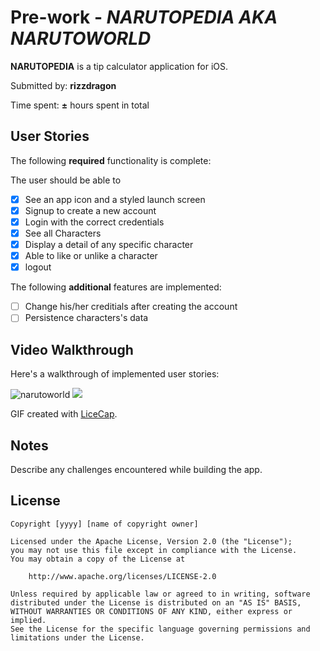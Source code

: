 # Pre-work - *NARUTOPEDIA AKA NARUTOWORLD*

**NARUTOPEDIA** is a tip calculator application for iOS.

Submitted by: **rizzdragon**

Time spent: **±** hours spent in total

## User Stories

The following **required** functionality is complete:

The user should be able to
* [x] See an app icon and a styled launch screen
* [x] Signup to create a new account
* [x] Login with the correct credentials
* [x] See all Characters
* [x] Display a detail of any specific character
* [x] Able to like or unlike a character
* [x] logout

The following **additional** features are implemented:

- [ ] Change his/her creditials after creating the account
- [ ] Persistence characters's data

## Video Walkthrough

Here's a walkthrough of implemented user stories:

![narutoworld](https://github.com/itsjoelsango/NarutoWorld/assets/125734516/4e17d40d-60b8-48fe-840d-5090a7b120c3)
<image src="https://private-user-images.githubusercontent.com/125734516/262706724-4e17d40d-60b8-48fe-840d-5090a7b120c3.gif?jwt=eyJhbGciOiJIUzI1NiIsInR5cCI6IkpXVCJ9.eyJpc3MiOiJnaXRodWIuY29tIiwiYXVkIjoicmF3LmdpdGh1YnVzZXJjb250ZW50LmNvbSIsImtleSI6ImtleTEiLCJleHAiOjE2OTI4MDIxNTAsIm5iZiI6MTY5MjgwMTg1MCwicGF0aCI6Ii8xMjU3MzQ1MTYvMjYyNzA2NzI0LTRlMTdkNDBkLTYwYjgtNDhmZS04NDBkLTUwOTBhN2IxMjBjMy5naWY_WC1BbXotQWxnb3JpdGhtPUFXUzQtSE1BQy1TSEEyNTYmWC1BbXotQ3JlZGVudGlhbD1BS0lBSVdOSllBWDRDU1ZFSDUzQSUyRjIwMjMwODIzJTJGdXMtZWFzdC0xJTJGczMlMkZhd3M0X3JlcXVlc3QmWC1BbXotRGF0ZT0yMDIzMDgyM1QxNDQ0MTBaJlgtQW16LUV4cGlyZXM9MzAwJlgtQW16LVNpZ25hdHVyZT1jNmU0NTY4MDE1YjAzMWFlM2MwYzM5Mzg0ZTA3NjkyZWZmYzdkMTI3NTJmNzQ2MDFhZTQ5M2FkM2MyZjBlZTk5JlgtQW16LVNpZ25lZEhlYWRlcnM9aG9zdCZhY3Rvcl9pZD0wJmtleV9pZD0wJnJlcG9faWQ9MCJ9.oqdB-L0zbOJVve60H9I6Bx431CqlXPV016GgN45y4kc">


GIF created with [LiceCap](http://www.cockos.com/licecap/).

## Notes

Describe any challenges encountered while building the app.

## License

    Copyright [yyyy] [name of copyright owner]

    Licensed under the Apache License, Version 2.0 (the "License");
    you may not use this file except in compliance with the License.
    You may obtain a copy of the License at

        http://www.apache.org/licenses/LICENSE-2.0

    Unless required by applicable law or agreed to in writing, software
    distributed under the License is distributed on an "AS IS" BASIS,
    WITHOUT WARRANTIES OR CONDITIONS OF ANY KIND, either express or implied.
    See the License for the specific language governing permissions and
    limitations under the License.
